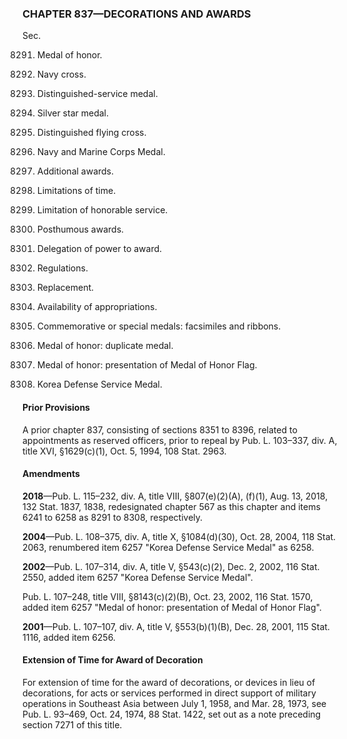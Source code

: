 ### **CHAPTER 837—DECORATIONS AND AWARDS** ###

Sec.

8291. Medal of honor.

8292. Navy cross.

8293. Distinguished-service medal.

8294. Silver star medal.

8295. Distinguished flying cross.

8296. Navy and Marine Corps Medal.

8297. Additional awards.

8298. Limitations of time.

8299. Limitation of honorable service.

8300. Posthumous awards.

8301. Delegation of power to award.

8302. Regulations.

8303. Replacement.

8304. Availability of appropriations.

8305. Commemorative or special medals: facsimiles and ribbons.

8306. Medal of honor: duplicate medal.

8307. Medal of honor: presentation of Medal of Honor Flag.

8308. Korea Defense Service Medal.

#### Prior Provisions ####

A prior chapter 837, consisting of sections 8351 to 8396, related to appointments as reserved officers, prior to repeal by Pub. L. 103–337, div. A, title XVI, §1629(c)(1), Oct. 5, 1994, 108 Stat. 2963.

#### Amendments ####

**2018**—Pub. L. 115–232, div. A, title VIII, §807(e)(2)(A), (f)(1), Aug. 13, 2018, 132 Stat. 1837, 1838, redesignated chapter 567 as this chapter and items 6241 to 6258 as 8291 to 8308, respectively.

**2004**—Pub. L. 108–375, div. A, title X, §1084(d)(30), Oct. 28, 2004, 118 Stat. 2063, renumbered item 6257 "Korea Defense Service Medal" as 6258.

**2002**—Pub. L. 107–314, div. A, title V, §543(c)(2), Dec. 2, 2002, 116 Stat. 2550, added item 6257 "Korea Defense Service Medal".

Pub. L. 107–248, title VIII, §8143(c)(2)(B), Oct. 23, 2002, 116 Stat. 1570, added item 6257 "Medal of honor: presentation of Medal of Honor Flag".

**2001**—Pub. L. 107–107, div. A, title V, §553(b)(1)(B), Dec. 28, 2001, 115 Stat. 1116, added item 6256.

#### Extension of Time for Award of Decoration ####

For extension of time for the award of decorations, or devices in lieu of decorations, for acts or services performed in direct support of military operations in Southeast Asia between July 1, 1958, and Mar. 28, 1973, see Pub. L. 93–469, Oct. 24, 1974, 88 Stat. 1422, set out as a note preceding section 7271 of this title.